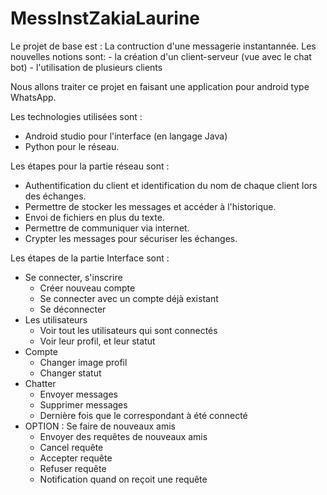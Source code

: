 # MessInstZakiaLaurine

Le projet de base est : La contruction d'une messagerie instantannée.
Les nouvelles notions sont:
    - la création d'un client-serveur (vue avec le chat bot) 
    - l'utilisation de plusieurs clients 
 
Nous allons traiter ce projet en faisant une application pour android type WhatsApp.

Les technologies utilisées sont :
- Android studio pour l'interface (en langage Java)
- Python pour le réseau.

Les étapes pour la partie réseau sont :
  - Authentification du client et identification du nom de chaque client lors des échanges.
  - Permettre de stocker les messages et accéder à l'historique.
  - Envoi de fichiers en plus du texte.
  - Permettre de communiquer via internet.
  - Crypter les messages pour sécuriser les échanges.
  
Les étapes de la partie Interface sont :
  - Se connecter, s'inscrire
      - Créer nouveau compte
      - Se connecter avec un compte déjà existant
      - Se déconnecter
  - Les utilisateurs
      - Voir tout les utilisateurs qui sont connectés
      - Voir leur profil, et leur statut
   - Compte
      - Changer image profil
      - Changer statut
   - Chatter
      - Envoyer messages
      - Supprimer messages
      - Dernière fois que le correspondant à été connecté
  -  OPTION : Se faire de nouveaux amis
      - Envoyer des requêtes de nouveaux amis
      - Cancel requête
      - Accepter requête 
      - Refuser requête
      - Notification quand on reçoit une requête
